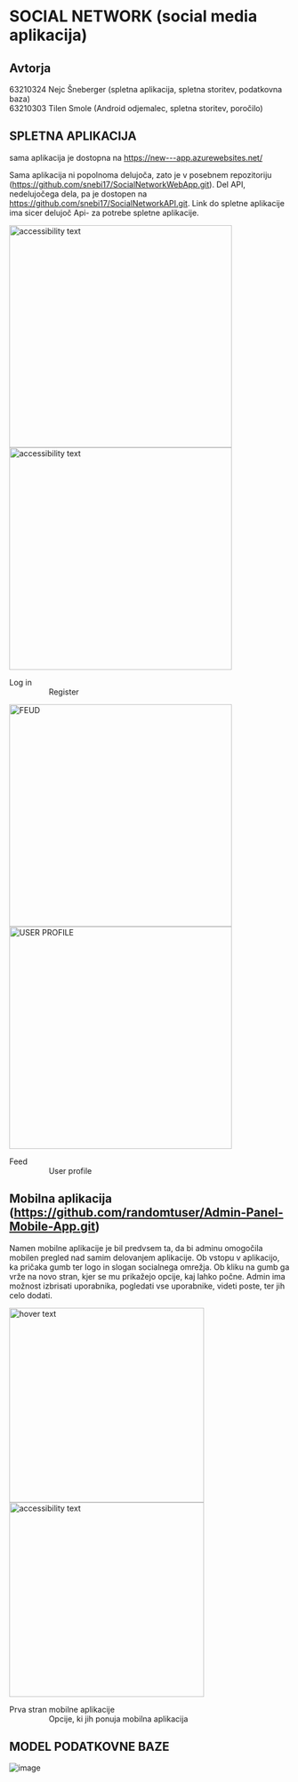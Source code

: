 # SOCIAL NETWORK (social media aplikacija)

## Avtorja
63210324 Nejc Šneberger  (spletna aplikacija, spletna storitev, podatkovna baza) <br />
63210303 Tilen Smole (Android odjemalec, spletna storitev, poročilo)

## SPLETNA APLIKACIJA
sama aplikacija je dostopna na https://new---app.azurewebsites.net/

Sama aplikacija ni popolnoma delujoča, zato je v posebnem repozitoriju (https://github.com/snebi17/SocialNetworkWebApp.git). Del API, nedelujočega dela, pa je dostopen na https://github.com/snebi17/SocialNetworkAPI.git. Link do spletne aplikacije ima sicer delujoč Api- za potrebe spletne aplikacije.


<p align="left">
    <img src="https://user-images.githubusercontent.com/77104160/211207295-2fc85af1-6276-43ff-9423-8fc9de2c5130.png" width="400" alt="accessibility text">
  <img src="https://user-images.githubusercontent.com/77104160/211207302-f0249d2d-cc52-4faf-898d-bae7c9528dec.png" width="400" alt="accessibility text">
     <figcaption>Log in  &nbsp&nbsp&nbsp&nbsp&nbsp&nbsp&nbsp&nbsp&nbsp&nbsp&nbsp&nbsp&nbsp&nbsp&nbsp     &nbsp&nbsp&nbsp&nbsp&nbsp&nbsp &nbsp&nbsp&nbsp&nbsp&nbsp&nbsp&nbsp&nbsp&nbsp&nbsp&nbsp&nbsp&nbsp&nbsp&nbsp&nbsp&nbsp&nbsp&nbsp&nbsp&nbsp&nbsp&nbsp&nbsp &nbsp&nbsp&nbsp&nbsp&nbsp&nbsp&nbsp&nbsp&nbsp&nbsp&nbsp&nbsp&nbsp&nbsp&nbsp  </figcaption>
    <figcaption>&nbsp&nbsp&nbsp&nbsp&nbsp&nbsp&nbsp&nbsp&nbsp&nbsp&nbsp&nbsp&nbsp&nbsp&nbsp&nbsp&nbsp Register</figcaption>
</p>



<p align="left">
<img src="https://user-images.githubusercontent.com/77104160/211207223-89688500-f99b-476a-a397-0a5f7d8baacd.png" width="400" title="FEUD">
    <img src="https://user-images.githubusercontent.com/77104160/211207287-b86d8a43-2e72-49dc-b8e0-a79c641f47bb.png" width="400" alt="USER PROFILE">
     <figcaption>Feed &nbsp&nbsp&nbsp&nbsp&nbsp&nbsp&nbsp&nbsp&nbsp&nbsp&nbsp&nbsp&nbsp&nbsp&nbsp     &nbsp&nbsp&nbsp&nbsp&nbsp&nbsp &nbsp&nbsp&nbsp&nbsp&nbsp&nbsp&nbsp&nbsp&nbsp&nbsp&nbsp&nbsp&nbsp&nbsp&nbsp&nbsp&nbsp&nbsp&nbsp&nbsp&nbsp&nbsp&nbsp&nbsp &nbsp&nbsp&nbsp&nbsp&nbsp&nbsp&nbsp&nbsp&nbsp&nbsp&nbsp&nbsp&nbsp&nbsp&nbsp  </figcaption>
    <figcaption>&nbsp&nbsp&nbsp&nbsp&nbsp&nbsp&nbsp&nbsp&nbsp&nbsp&nbsp&nbsp&nbsp&nbsp&nbsp&nbsp&nbsp User profile</figcaption>
</p>



## Mobilna aplikacija (https://github.com/randomtuser/Admin-Panel-Mobile-App.git)
Namen mobilne aplikacije je bil predvsem ta, da bi adminu omogočila mobilen pregled nad samim delovanjem aplikacije. 
Ob vstopu v aplikacijo, ka pričaka gumb ter logo in slogan socialnega omrežja. Ob kliku na gumb ga vrže na novo stran, kjer se mu prikažejo opcije, kaj lahko počne.
Admin ima možnost izbrisati uporabnika, pogledati vse uporabnike, videti poste, ter jih celo dodati.

<p align="left">
  <img src="https://user-images.githubusercontent.com/77104160/211209388-65a25486-9da8-4675-9bad-e60eb2782a4f.png" width="350" title="hover text">
  <img src="https://user-images.githubusercontent.com/77104160/211209423-5c74a375-2854-4929-a63a-7531ee669d71.png" width="350" alt="accessibility text">
   <figcaption>Prva stran mobilne aplikacije  &nbsp&nbsp&nbsp&nbsp&nbsp&nbsp&nbsp&nbsp&nbsp&nbsp&nbsp&nbsp&nbsp&nbsp&nbsp       </figcaption>
    <figcaption>&nbsp&nbsp&nbsp&nbsp&nbsp&nbsp&nbsp&nbsp&nbsp&nbsp&nbsp&nbsp&nbsp&nbsp&nbsp&nbsp&nbsp Opcije, ki jih ponuja mobilna aplikacija</figcaption>
</p>

## MODEL PODATKOVNE BAZE
![image](https://user-images.githubusercontent.com/77104160/211253554-bba23100-e248-4ecd-afcd-4f48854ffec7.png)
